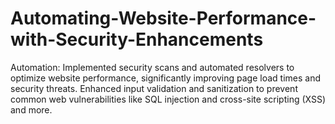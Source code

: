 # Automating-Website-Performance-with-Security-Enhancements
Automation: Implemented security scans and automated resolvers to optimize website performance, significantly improving page load times and security threats. Enhanced input validation and sanitization to prevent common web vulnerabilities like SQL injection and cross-site scripting (XSS) and more.
